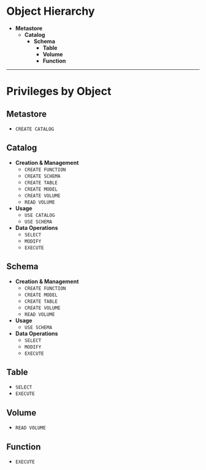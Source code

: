 # Object Hierarchy

- **Metastore**  
  - **Catalog**  
    - **Schema**  
      - **Table**  
      - **Volume**  
      - **Function**

---

# Privileges by Object

## Metastore
- `CREATE CATALOG`

## Catalog
- **Creation & Management**  
  - `CREATE FUNCTION`  
  - `CREATE SCHEMA`  
  - `CREATE TABLE`  
  - `CREATE MODEL`  
  - `CREATE VOLUME`  
  - `READ VOLUME`
- **Usage**  
  - `USE CATALOG`  
  - `USE SCHEMA`
- **Data Operations**  
  - `SELECT`  
  - `MODIFY`  
  - `EXECUTE`

## Schema
- **Creation & Management**  
  - `CREATE FUNCTION`  
  - `CREATE MODEL`  
  - `CREATE TABLE`  
  - `CREATE VOLUME`  
  - `READ VOLUME`
- **Usage**  
  - `USE SCHEMA`
- **Data Operations**  
  - `SELECT`  
  - `MODIFY`  
  - `EXECUTE`

## Table
- `SELECT`  
- `EXECUTE`

## Volume
- `READ VOLUME`

## Function
- `EXECUTE`
